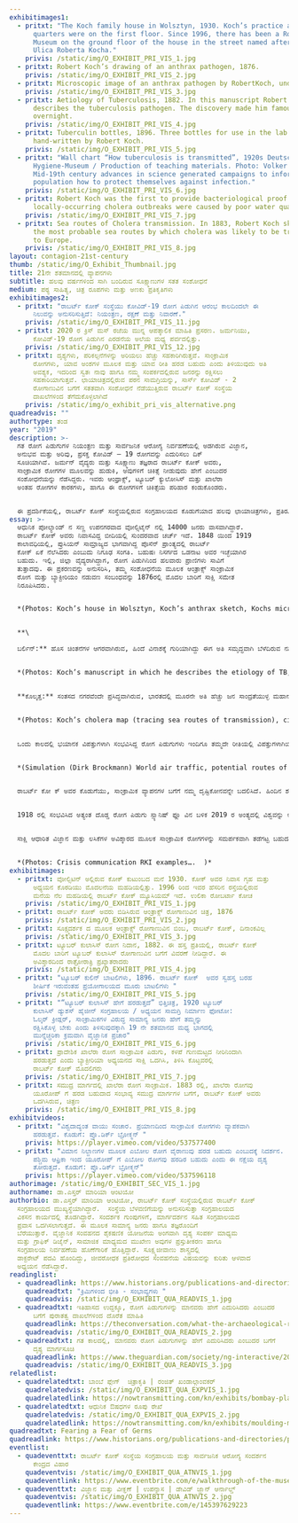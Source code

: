 ```yaml
---
exhibitimages1:
  - pritxt: "The Koch family house in Wolsztyn, 1930. Koch’s practice and the living
      quarters were on the first floor. Since 1996, there has been a Robert Koch
      Museum on the ground floor of the house in the street named after him:
      Ulica Roberta Kocha."
    privis: /static/img/O_EXHIBIT_PRI_VIS_1.jpg
  - pritxt: Robert Koch’s drawing of an anthrax pathogen, 1876.
    privis: /static/img/O_EXHIBIT_PRI_VIS_2.jpg
  - pritxt: Microscopic image of an anthrax pathogen by RobertKoch, undated.
    privis: /static/img/O_EXHIBIT_PRI_VIS_3.jpg
  - pritxt: Aetiology of Tuberculosis, 1882. In this manuscript Robert Koch first
      describes the tuberculosis pathogen. The discovery made him famous
      overnight.
    privis: /static/img/O_EXHIBIT_PRI_VIS_4.jpg
  - pritxt: Tuberculin bottles, 1896. Three bottles for use in the lab with labels
      hand-written by Robert Koch.
    privis: /static/img/O_EXHIBIT_PRI_VIS_5.jpg
  - pritxt: "Wall chart “How tuberculosis is transmitted”, 1920s Deutsches
      Hygiene-Museum / Production of teaching materials. Photo: Volker Kreidler.
      Mid-19th century advances in science generated campaigns to inform the
      population how to protect themselves against infection."
    privis: /static/img/O_EXHIBIT_PRI_VIS_6.jpg
  - pritxt: Robert Koch was the first to provide bacteriological proof that
      locally-occurring cholera outbreaks were caused by poor water quality.
    privis: /static/img/O_EXHIBIT_PRI_VIS_7.jpg
  - pritxt: Sea routes of Cholera transmission. In 1883, Robert Koch sketched out
      the most probable sea routes by which cholera was likely to be transmitted
      to Europe.
    privis: /static/img/O_EXHIBIT_PRI_VIS_8.jpg
layout: contagion-21st-century
thumb: /static/img/O_Exhibit_Thumbnail.jpg
title: 21ನೇ ಶತಮಾನದಲ್ಲಿ ವ್ಯಾಪನಗಳು
subtitle: ಹಲವು ವರ್ಷಗಳಿಂದ ಸಾಗಿ ಬಂದಿರುವ ಸೂಕ್ಷ್ಮಾಣುಗಳ ಸತತ ಸಂಶೋಧನೆ
medium: ಪಠ್ಯ ಸಾಹಿತ್ಯ, ಚಿತ್ರ ರೂಪಗಳು ಮತ್ತು ಅಣಕು ಪ್ರತಿಕೃತಿಗಳು
exhibitimages2:
  - pritxt: "ರಾಬರ್ಟ್‌ ಕೋಕ್ ಸಂಸ್ಥೆಯು ಕೋವಿಡ್‌-19 ರೋಗ ಪಿಡುಗಿನ ಆರಂಭ ಕಾಲದಿಂದಲೇ ಈ
      ನಿಲುವನ್ನು ಅನುಸರಿಸುತ್ತಿದೆ: ನಿಯಂತ್ರಣ, ರಕ್ಷಣೆ ಮತ್ತು ನಿವಾರಣೆ."
    privis: /static/img/O_EXHIBIT_PRI_VIS_11.jpg
  - pritxt: 2020 ರ ಕ್ರಿಸ್ ಮಸ್‌ ರಜೆಯ ಮುನ್ನ ಆಪತ್ಕಾಲಿಕ ಮಾಹಿತಿ ಪ್ರಸರಣ. ಜರ್ಮನಿಯು,
      ಕೋವಿಡ್‌-19 ರೋಗ ಪಿಡುಗಿನ ಎರಡನೆಯ ಅಲೆಯ ಮಧ್ಯ ಪರ್ವದಲ್ಲಿತ್ತು.
    privis: /static/img/O_EXHIBIT_PRI_VIS_12.jpg
  - pritxt: ದೃಶ್ಯಗಳು, ಪರಿಕಲ್ಪನೆಗಳನ್ನು ಅರಿಯಲು ಹೆಚ್ಚು ಸಹಕಾರಿಗಿರುತ್ತವೆ. ಸಾಂಕ್ರಾಮಿಕ
      ರೋಗಗಳು, ಯಾವ ಅಂಶಗಳ ಮೂಲಕ ಮತ್ತು ಯಾವ ರೀತಿ ಹರಡ ಬಹುದು ಎಂದು ತಿಳಿಯುವುದು ಅತಿ
      ಅವಶ್ಯಕ, ಇದರಿಂದ ಸ್ವತಃ ನಾವು ಹಾಗೂ ನಮ್ಮ ಸಂಪರ್ಕದಲ್ಲಿರುವ ಜನರನ್ನು ರಕ್ಷಿಸಲು
      ಸಹಕಾರಿಯಾಗುತ್ತವೆ. ಛಾಯಾಚಿತ್ರದಲ್ಲಿರುವ ಪಠನ ಸಾಮಗ್ರಿಯನ್ನು, ಸಾರ್ಸ್‌ ಕೋವಿಡ್‌ - 2
      ರೋಗಾಣುವಿನ ಬಗೆಗೆ ಸತತವಾಗಿ ಸಂಶೋಧನೆ ನೆಡೆಯುತ್ತಿರುವ ರಾಬರ್ಟ್‌ ಕೋಕ್ ಸಂಸ್ಥೆಯ
      ದಾಖಲೆಗಳಿಂದ ತೆಗೆದುಕೊಳ್ಳಲಾಗಿದೆ
    privis: /static/img/o_exhibit_pri_vis_alternative.png
quadreadvis: ""
authortype: ತಂಡ
year: "2019"
description: >-
  ಗತ ರೋಗ ಪಿಡುಗುಗಳ ನಿಯಂತ್ರಣ ಮತ್ತು ಸಾರ್ವಜನಿಕ ಆರೋಗ್ಯ ನಿರ್ವಹಣೆಯಲ್ಲಿ ಅಡಗಿರುವ ವಿಜ್ಞಾನ,
  ಅನುಭವ ಮತ್ತು ಅರಿವು, ಪ್ರಸಕ್ತ ಕೋವಿಡ್‌ – 19 ರೋಗವನ್ನು ಎದುರಿಸಲು ದಿಕ್‌
  ಸೂಚಿಯಾಗಿವೆ. ಜರ್ಮನ್‌ ವೈದ್ಯರು ಮತ್ತು ಸೂಕ್ಷ್ಮಾಣು ತಜ್ಞರಾದ ರಾಬರ್ಟ್‌ ಕೋಕ್ ಅವರು,
  ಸಾಂಕ್ರಾಮಿಕ ರೋಗಗಳ ಮೂಲವನ್ನು ಹುಡುಕಿ, ಅವುಗಳಿಗೆ ಚಿಕಿತ್ಸೆ ನೀಡುವುದು ಹೇಗೆ ಎಂಬುದರ
  ಸಂಶೋಧನೆಯನ್ನು ನೆಡೆಸಿದ್ದರು. ಇವರು ಆಂಥ್ರಾಕ್ಸ್‌, ಟ್ಯೂಬರ್ ಕ್ಯುಲೋಸಿಸ್‌ ಮತ್ತು ಖಾಲೆರಾ
  ಅಂತಹ ರೋಗಗಳ ಕಾರಕಗಳು, ಹಾಗೂ ಈ ರೋಗಗಳಿಗೆ ಚಿಕಿತ್ಸೆಯ ಪರಿಹಾರ ಕಂಡುಕೊಂಡರು.  


  ಈ ಪ್ರದರ್ಶಿಕೆಯಲ್ಲಿ, ರಾಬರ್ಟ್‌ ಕೋಕ್ ಸಂಸ್ಥೆಯಲ್ಲಿರುವ ಸಂಗ್ರಹಾಲಯದ ಕೊಡುಗೆಯಾದ ಹಲವು ಛಾಯಾಚಿತ್ರಗಳು, ಪ್ರತಿರೂಪಗಳು, ಅನುಕರಣಾತ್ಮಕ ಕೃತಿಗಳು ಪ್ರದರ್ಶಿತ ಗೊಂಡಿವೆ. ರಾಬರ್ಟ್‌ ಕೋಕ್ ಅವರು ತಮ್ಮ ಮೊದಲ ಅನ್ವೇಷಣೆಗಳನ್ನು ಕೈಗೊಂಡ ಸ್ಥಳಗಳನ್ನು ಪ್ರಸ್ತುತ ಪಡಿಸಲಾಗಿದೆ. ಸಾಂಕ್ರಾಮಿಕ ರೋಗಗಳ ವಿರುದ್ಧ ಮಾನವರ ಸತತ ಹೋರಾಟಗಳು ಕಾಲಾಂತರದಲ್ಲಿ ಹೇಗೆ ವಿಕಸನ ಹೊಂದಿವೆ ಎಂಬುದನ್ನು  ಚಿಂತಿಸಬೇಕಾಗಿದೆ.
essay: >-
  ಆಧುನಿಕ ಪೋಲ್ಯಾಂಡ್‌ ನ ಸಣ್ಣ ಉಪನಗರವಾದ ವೋಲ್ಸಿಟೈನ್‌ ನಲ್ಲಿ 14000 ಜನರು ವಾಸವಾಗಿದ್ದಾರೆ.
  ರಾಬರ್ಟ್‌ ಕೋಕ್ ಅವರು ನಿವಾಸವಿದ್ದ ಬೀದಿಯಲ್ಲಿ ಸುಂದರವಾದ ಚರ್ಚ್‌ ಇದೆ. 1848 ಯಿಂದ 1919
  ಕಾಲಾವಧಿಯಲ್ಲಿ, ಪ್ರುಸಿಯನ್‌ ಸಾಮ್ರಾಜ್ಯದ ಭಾಗವಾಗಿದ್ದ ಪೊಸೆನ್‌ ಪ್ರಾಂತ್ಯದಲ್ಲಿ ರಾಬರ್ಟ್‌
  ಕೋಕ್ ಏಕೆ ನೆಲೆಸಿದರು ಎಂಬುದು ನಿಗೂಢ ಸಂಗತಿ. ಬಹುಷಃ ನಿಸರ್ಗದ ಒಡನಾಟ ಅವರ ಇಚ್ಛೆಯಾಗಿರ
  ಬಹುದು. ಇಲ್ಲಿ, ಜಿಲ್ಲಾ ವೈದ್ಯರಾಗಿದ್ದಾಗ, ರೋಗ ಪಿಡುಗಿನಿಂದ ಹಲವಾರು ಪ್ರಾಣಿಗಳು ಸಾವಿಗೆ
  ತುತ್ತಾದವು. ಈ ಪ್ರಕರಣವನ್ನು ಅನುಸರಿಸಿ, ತಮ್ಮ ಸಂಶೋಧನೆಯ ಮೂಲಕ ಆಂತ್ರಾಕ್ಸ್‌ ಸಾಂಕ್ರಾಮಿಕ
  ರೋಗ ಮತ್ತು ಬ್ಯಾಕ್ಟೀರಿಯಂ ನಡುವಣ ಸಂಬಂಧವನ್ನು 1876ರಲ್ಲಿ ಮೊದಲ ಬಾರಿಗೆ ಸಾಕ್ಷಿ ಸಮೇತ
  ನಿರೂಪಿಸಿದರು.


  *(Photos: Koch’s house in Wolsztyn, Koch’s anthrax sketch, Kochs microscopic anthrax  image)* 


  **\

  ಬರ್ಲಿನ್:‌** ಹೊಸ ಚಿಂತನೆಗಳ ಆಗರವಾಗಿರುವ, ಹಿಂದೆ ವಿನಾಶಕ್ಕೆ ಗುರಿಯಾಗಿದ್ದು ಈಗ ಅತಿ ಸಮೃದ್ಧವಾಗಿ ಬೆಳೆದಿರುವ ನಗರ, ಬರ್ಲಿನ್.‌  3.8 ದಶಲಕ್ಷ ಜನಸಂಖ್ಯೆ ಹೊಂದಿದ್ದು, ಯೋರೋಪ್ ಖಂಡದಲ್ಲೀಯೇ ಎರಡನೇ ಅತಿ ಹೆಚ್ಚು ಜನ ಸಾಂದ್ರತೆಯುಳ್ಳ ನಗರವಾಗಿದೆ. ಎಲ್ಲ ಬಗೆಯ ಜನರು ಇಲ್ಲಿ ವಾಸವಾಗಿದ್ದಾರೆ, ಕೆಲಸ ಮಾಡುತ್ತಾರೆ. ಕಾಬಲ್‌ಸ್ಟೋನ್‌ ಬೀದಿಗಳಲ್ಲಿ ಕುದುರೆಗಳ ನೆಡಿಗೆಯ ಸಪ್ಪಳ ಕೇಳುತ್ತಿದ್ದ ಕಾಲವೊಂದಿತ್ತು.  ಈಗ ಆಧುನಿಕ ಇಂಜಿನ್ ಗಳ ಸದ್ದು ಕೇಳಿ ಬರುತ್ತದೆ. ಎರಡನೇ ವಿಶ್ವ ಯುದ್ಧದಲ್ಲಿ ಅನೇಕ ಭವ್ಯ ಭವನಗಳು ನಾಶವಾಗಿದ್ದರೂ, ಇನ್ನೂ ಹಲವು ಅಂತಹ ಭವನಗಳು ಇಲ್ಲಿ ಇವೆ.  ಅವುಗಳಲ್ಲಿ, ಸಾಂಕ್ರಾಮಿಕ ರೋಗಗಳ ಬಗೆಗೆ ಸಂಶೋಧನೆ ನೆಡೆಯುವ ಐತಿಹಾಸಿಕ ರಾಯಲ್‌ ಪ್ರಶಿಯನ್‌ ಸಂಸ್ಥೆಯೂ ಸಹ ಒಂದು. 1882 ರಲ್ಲಿ ಏಳರಲ್ಲಿ ಒಬ್ಬರನ್ನು ಬಲಿ ತೆಗೆದು ಕೊಳ್ಳುತ್ತಿದ್ದ ಟ್ಯೂಬರ್‌ ಕ್ಯುಲಾಸಿಸ್‌ ರೋಗದ ಮೂಲ ಕಾರಣವನ್ನು ಪತ್ತೆ ಹಚ್ಚಲು, ರಾಬರ್ಟ್‌ ಕೋಚ್,‌ ಅಪಾರ ಪ್ರಯಾಸ ಪಟ್ಟಿದ್ದರು, ಸಫಲತೆಯನ್ನೂ ಕಂಡರು. ಅವರ ಪ್ರಯತ್ನದ ಪ್ರತೀಕವಾಗಿ ಈ ಸಂಶೋಧನಾ ಸಂಸ್ಥೆಯನ್ನು ಸ್ಥಾಪಿಸಲಾಯಿತು.


  *(Photos: Koch’s manuscript in which he describes the etiology of TB, Tuberculin bottles  from Koch, Risk communication – spread of TB)* 


  **ಕೊಲ್ಕತ್ತ:** ಸಂತಸದ ನಗರವೆಂದೇ ಪ್ರಸಿದ್ಧವಾಗಿರುವ, ಭಾರತದಲ್ಲಿ ಮೂರನೇ ಅತಿ ಹೆಚ್ಚು ಜನ ಸಾಂದ್ರತೆಯುಳ್ಳ ಮಹಾನಗರ. 14 ದಶಲಕ್ಷ ಜನ ಸಂಖ್ಯೆಯನ್ನು ಹೊಂದಿದೆ. ಕೊಲ್ಕತ್ತ, ಬ್ರಿಟಿಷ್‌ ಸಾಮ್ರಾಜ್ಯದಲ್ಲಿ, ಒಂದು ಶತಮಾನಕ್ಕೂ ಹೆಚ್ಚು ಕಾಲ, ಭಾರತದ ಬ್ರಿಟಿಷ್‌ ಆಡಳಿತ ಪ್ರಾಂತ್ಯಗಳಿಗೆ ಮುಖ್ಯಾಲಯವಾಗಿತ್ತು. ಕೊಲ್ಕತ್ತದಲ್ಲಿ ಭಾರತದ ಅತಿ ಪುರಾತನ ಬಂದರು ಇದೆ. ದಿನದಲ್ಲಿ ನಗರವನ್ನು ಒಮ್ಮೆ ಸುತ್ತು ಹಾಕಿದರೆ, ಉದ್ಯಾನದ ಮಧ್ಯದಲ್ಲಿರುವ ವಿಕ್ಟೋರಿಯಾ ಮೆಮೋರಿಯಲ್‌ ತರಹದ ಸುಂದರ ತಾಣಗಳಲ್ಲಿ ವಿಶ್ರಾಂತಿ ಪಡೆಯ ಬಹುದು. 1883ರಲ್ಲಿ, ಖಾಲೆರಾ ಎಂಬ ರೋಗವು ಕೊಲ್ಕತ್ತ ನಗರದ ನಿವಾಸಿಗರನ್ನು ಮಹಾಮಾರಿಯಾಗಿ ವ್ಯಾಪಿಸಿ ಕಾಡಿದಾಗ, ರಾಬರ್ಟ್‌ ಕೋಕ್ ಅವರು ಇಜಿಪ್ಟ್‌ ನಿಂದ ಭಾರತಕ್ಕೆ ಬರುವಂತಾಯಿತು.


  *(Photos: Koch’s cholera map (tracing sea routes of transmission), city map of Kolkata  during Koch’s time)* 


  ಒಂದು ಕಾಲದಲ್ಲಿ ಭಯಾನಕ ವಿಪತ್ತುಗಳಾಗಿ ಸಂಭವಿಸಿದ್ದ ರೋಗ ಪಿಡುಗುಗಳು ಇಂದಿಗೂ ತಮ್ಮದೇ ರೀತಿಯಲ್ಲಿ ವಿಪತ್ತುಗಳಾಗಿಯೇ ಉಳಿದಿವೆ. ಈಗ ನಾವು ಜಾಗತಿಕ ವಿಶ್ವದಲ್ಲಿ ಇದ್ದೇವೆ. ಅತಿಯಾದ ನಗರೀಕರಣದ ಫಲಸ್ವರೂಪವಾಗಿ, ಮಹಾ ನಗರಗಳು ಅಸ್ಥಿತ್ವಕ್ಕೆ ಬಂದಿವೆ. ಹಿಂದೆಂದೂ ಕಾಣದ ಅಂತರ್ರಾಷ್ಟ್ರೀಯ ಮಟ್ಟದ  ಪ್ರಯಾಣ ಪ್ರವಾಸಗಳನ್ನು ಕಾಣುತ್ತಿದ್ದೇವೆ. ರಾಬರ್ಟ್‌ ಕೋಕ್ ಅಂತಹವರಿಗೆ ವಾರಗಳೇ ಹಿಡಿದಿದ್ದ ಪ್ರಯಾಣವನ್ನು ನಾವು ಕೆಲವೇ ಗಂಟೆಗಳಲ್ಲಿ ಪೂರೈಸಲು ಸಾಧ್ಯವಾಗುತ್ತಿದೆ. 1883 ರಲ್ಲಿ, ಬಡವರ ರೋಗವೆಂದೇ ಪ್ರಸಿದ್ಧವಾಗಿದ್ದಂತಹ ಖಾಲೆರಾ ರೋಗ ಪಿಡುಗು ಭಾರತದಿಂದ ಯೂರೋಪ್‌ ವರೆಗೂ ಹೇಗೆ ಸಂವನವಾಯಿತು ಎಂದು ರಾಬರ್ಟ್‌ ಕೋಚ್ ಅವರು‌, ಸಂಭಾವ್ಯ ಸಮುದ್ರ ಮಾರ್ಗಗಳ ನಕ್ಷೆಯನ್ನು ರಚಿಸಿದ್ದರು. ರಾಬರ್ಟ್‌ ಕೋಕ್ ಸಂಸ್ಥೆಯ ವಿಜ್ಞಾನಿಗಳು ಇಂದಿನ ದಿನಗಳಲ್ಲಿ, ವಾಯು ಮಾರ್ಗದಲ್ಲಿ ವಿಶ್ವದೆಲ್ಲೆಡೆ ಹರಡ ಬಹುದಾದ ಮಾರಣಾಂತಕ ವೈರಸ್‌ ಗಳ ಸಂವಹನದ ನಕ್ಷೆಗಳನ್ನು ಪತ್ತೆ ಮಾಡುವ ಕಾರ್ಯದಲ್ಲಿ ತೊಡಗಿದ್ದಾರೆ.


  *(Simulation (Dirk Brockmann) World air traffic, potential routes of deadly viruses)*


  ರಾಬರ್ಟ್‌ ಕೋ ಕ್ ಅವರ ಕೊಡುಗೆಯು, ಸಾಂಕ್ರಾಮಿಕ ವ್ಯಾಪನಗಳ ಬಗೆಗೆ ನಮ್ಮ ದೃಷ್ಟಿಕೋನವನ್ನೇ ಬದಲಿಸಿದೆ. ಹಿಂದಿನ ಶತಮಾನದಲ್ಲಿ, ಸಾಂಕ್ರಾಮಿಕ ರೋಗಗಳನ್ನು ಎದುರಿಸುವ ಮಾರ್ಗಗಳನ್ನು ಕಂಡುಕೊಂಡಿದ್ದೇವೆ. ಆದರೆ, ಆಂತ್ರಾಕ್ಸ್‌, ಟ್ಯೂಬರ್ ಕ್ಯುಲೋಸಿಸ್‌ ಮತ್ತು ಖಾಲೆರಾ ಅಂತಹ ರೋಗಗಳು ಮಾನವರ ಅಸ್ಥಿತ್ವಕ್ಕೆ ಮಾರಣಾಂತಕವಾಗಿ ಉಳಿದಿಲ್ಲವೇನೋ ಅನ್ನಿಸುತ್ತದೆ? 


  1918 ರಲ್ಲಿ ಸಂಭವಿಸಿದ ಅತ್ಯಂತ ದೊಡ್ಡ ರೋಗ ಪಿಡುಗು ಸ್ಪ್ಯಾನಿಷ್‌ ಫ್ಲೂ ವಿನ ಬಳಿಕ 2019 ರ ಅಂತ್ಯದಲ್ಲಿ ವಿಶ್ವವನ್ನು ಅಪ್ಪಳಿಸಿರುವ ಕೋವಿಡ್‌-19, 100 ದಶ ಲಕ್ಷಕ್ಕೂ ಹೆಚ್ಚು ಜನರನ್ನು ಪೀಡಿಸಿದೆ ಹಾಗೂ ವಿಶ್ವದೆಲ್ಲೆಡೆ, 2.5 ದಶ ಲಕ್ಷ ಜನರು ಸಾವನ್ನಪ್ಪಿದ್ದಾರೆ.  


  ಸಾಕ್ಷಿ ಆಧಾರಿತ ವಿಜ್ಞಾನ ಮತ್ತು ಲಸಿಕೆಗಳ ಅವಿಶ್ಕಾರದ ಮೂಲಕ ಸಾಂಕ್ರಾಮಿಕ ರೋಗಗಳನ್ನು ಸಮರ್ಪಕವಾಗಿ ತಡೆಗಟ್ಟ ಬಹುದು. ಸಾಂಕ್ರಾಮಿಕ ರೋಗಗಳ ನಿವಾರಕ ಔಷಧಿಗಳನ್ನು ಪಡೆದಿರುವ ನಾವು, ಇಂತಹ ಬೃಹದಾಕಾರದ ಗಟ್ಟಿ ನಿಲುವಿನಲ್ಲಿ ಬಿರುಕುಗಳು ಗೋಚರಿಸಿದಾಗ, ನಿಜವಾಗಲೂ ಎಷ್ಟು ಚಿಂತಿಸ ಬೇಕು? ಈ ಬಿರುಕುಗಳನ್ನು ಸರಿಪಡಿಸದೇ ಇರುವ ಸಂದರ್ಭ ಒದಗಿದರೆ ಏನು ಮಾಡ ಬೇಕು?  ಇಂದು ಬಹಳ ಜನರು ವಿಜ್ಞಾನದ ಸಾಕ್ಷಿ ಆಧಾರಿತ ಅರಿವಿನ ಬಗೆಗೆ ತಮ್ಮ ವಿಶ್ವಾಸವನ್ನು ಕಳೆದುಕೊಂಡಿದ್ದಾರೆ. ನಮ್ಮ ಆಂತರಿಕ ಭೀತಿ ಮತ್ತು ಭಾವನೆಗಳನ್ನು ಜೊತೆಗೆ ಆಟ ಆಡುವ ಸುಳ್ಳು ಸುದ್ದಿಗಳು ಮತ್ತು ವದಂತಿಗಳನ್ನು ನಂಬುವಷ್ಟು ಸುಲಭವಾಗಿ ಸಾಕ್ಷಿ ಆಧಾರಿತ ಜ್ಞಾನವನ್ನು ಜನರು ಸ್ವೀಕರಿಸುವುದಿಲ್ಲ. ಈ ಸಾಂಕ್ರಾಮಿಕ ರೋಗಗಳನ್ನು ಎದುರಿಸುವ ನಿಟ್ಟಿನಲ್ಲಿ, ನಮ್ಮ ಶಕ್ತಿಶಾಲಿ ಸಹಚರರ ವಿರುದ್ಧ ಸೆಣೆಸಾಡುತ್ತಿದ್ದೇವೆಯೇ ಮತ್ತು ಅಪನಂಬಿಕೆಯ ಸಾಂಕ್ರಾಮಿಕತೆಯು ಮಾರಣಾಂತಕ ವೈರಾಣುವಿಗಿಂತಲೂ ಹೆಚ್ಚು ರಬಸಸವಾಗಿ ಹರಡುತ್ತಿದೆಯೇ?


  *(Photos: Crisis communication RKI examples….  )*
exhibitimages:
  - pritxt: ವೋಲ್ಸಿಟಿನ್‌ ಅಲ್ಲಿರುವ ಕೋಕ್ ಕುಟುಂಬದ ಮನೆ 1930. ಕೋಕ್ ಅವರ ನಿವಾಸ ಗೃಹ ಮತ್ತು
      ಅಧ್ಯಯನ ಕೊಠಡಿಯು ಮೊದಲನೆಯ ಮಹಡಿಯಲ್ಲಿತ್ತು. 1996 ರಿಂದ ಇವರ ಹೆಸರಿನ ರಸ್ತೆಯಲ್ಲಿರುವ
      ಮನೆಯ ನೆಲ ಮಹಡಿಯಲ್ಲಿ ರಾಬರ್ಟ್‌ ಕೋಕ್ ಮ್ಯೂಸಿಯಮ್‌ ಇದೆ. ಉಲಿಕಾ ರೋಬರ್ಟಾ ಕೋಚ
    privis: /static/img/O_EXHIBIT_PRI_VIS_1.jpg
  - pritxt: ರಾಬರ್ಟ್‌ ಕೋಕ್ ಅವರು ಬಿಡಿಸಿರುವ ಆಂತ್ರಾಕ್ಸ್‌ ರೋಗಾಣುವಿನ ಚಿತ್ರ, 1876
    privis: /static/img/O_EXHIBIT_PRI_VIS_2.jpg
  - pritxt: ಸೂಕ್ಷ್ಮದರ್ಶಕ ದ ಮೂಲಕ ಆಂತ್ರಾಕ್ಸ್‌ ರೋಗಾಣುವಿನ ಬಿಂಬ, ರಾಬರ್ಟ್‌ ಕೋಕ್, ದಿನಾಂಕವಿಲ್ಲ
    privis: /static/img/O_EXHIBIT_PRI_VIS_3.jpg
  - pritxt: ಟ್ಯೂಬರ್‌ ಕುಲಾಸಿಸ್‌ ರೋಗ ನಿದಾನ, 1882. ಈ ಹಸ್ತ ಪ್ರತಿಯಲ್ಲಿ, ರಾಬರ್ಟ್‌ ಕೋಕ್
      ಮೊದಲ ಬಾರಿಗೆ ಟ್ಯೂಬರ್‌ ಕುಲಾಸಿಸ್‌ ರೋಗಾಣುವಿನ ಬಗೆಗೆ ವಿವರಣೆ ನೀಡಿದ್ದಾರೆ. ಈ
      ಅವಿಶ್ಕಾರದಿಂದ ರಾತ್ರೋರಾತ್ರಿ ಪ್ರಖ್ಯಾತರಾದರು
    privis: /static/img/O_EXHIBIT_PRI_VIS_4.jpg
  - pritxt: "ಟ್ಯೂಬರ್‌ ಕುಲಿನ್‌ ಬಾಟಲಿಗಳು, 1896. ರಾಬರ್ಟ್‌ ಕೋಕ್  ಅವರ ಸ್ವಹಸ್ತ ಬರಹ
      ಶೀರ್ಷಿಕೆ ಇರುವಂತಹ ಪ್ರಯೋಗಾಲಯದ ಮೂರು ಬಾಟಲಿಗಳು "
    privis: /static/img/O_EXHIBIT_PRI_VIS_5.jpg
  - pritxt: "“ಟ್ಯೂಬರ್‌ ಕುಲಾಸಿಸ್‌ ಹೇಗೆ ಹರಡುತ್ತದೆ” ಭಿತ್ತಿಚಿತ್ರ, 1920 ಟ್ಯೂಬರ್‌
      ಕುಲಾಸಿಸ್‌ ಡ್ಯುಶಸ್‌ ಹೈಜೀನ್‌ ಸಂಗ್ರಹಾಲಯ / ಅಧ್ಯಯನ ಸಾಮಗ್ರಿ ನಿರ್ಮಾಣ ಫೋಟೋ:
      ಓಲ್ಕರ್‌ ಕ್ರೀಡ್ಲರ್‌, ಸಾಂಕ್ರಾಮಿಕಗಳ ವಿರುದ್ಧ ಸಾಮಾನ್ಯ ಜನರು ಹೇಗೆ ತಮ್ಮನ್ನು
      ರಕ್ಷಿಸಿಕೊಳ್ಳ ಬೇಕು ಎಂದು ತಿಳಿಸುವುದಕ್ಕಾಗಿ 19 ನೇ ಶತಮಾನದ ಮಧ್ಯ ಭಾಗದಲ್ಲಿ
      ಮುನ್ನೆಚ್ಚರಿಕಾ ಕ್ರಮವಾಗಿ ವೈಜ್ಞಾನಿಕ ಪ್ರಚಾರ"
    privis: /static/img/O_EXHIBIT_PRI_VIS_6.jpg
  - pritxt: ಪ್ರಾದೇಶಿಕ ಖಾಲೆರಾ ರೋಗ ಸಾಂಕ್ರಾಮಿಕ ಪಿಡುಗು, ಕಳಪೆ ಗುಣಮಟ್ಟದ ನೀರಿನಿಂದಾಗಿ
      ಹರಡುತ್ತದೆ ಎಂದು ಬ್ಯಾಕ್ಟೀರಿಯಾ ಅಧ್ಯಯನದ ಸಾಕ್ಷಿ ಒದಗಿಸಿ, ತಿಳಿಸಿ ಕೊಟ್ಟವರಲ್ಲಿ
      ರಾಬರ್ಟ್‌ ಕೋಕ್ ಮೊದಲಿಗರು
    privis: /static/img/O_EXHIBIT_PRI_VIS_7.jpg
  - pritxt: ಸಮುದ್ರ ಮಾರ್ಗದಲ್ಲಿ ಖಾಲೆರಾ ರೋಗ ಸಾಂಕ್ರಾಮಿಕ. 1883 ರಲ್ಲಿ, ಖಾಲೆರಾ ರೋಗವು
      ಯೂರೋಪ್‌ ಗೆ ಹರಡ ಬಹುದಾದ ಸಂಭಾವ್ಯ ಸಮುದ್ರ ಮಾರ್ಗಗಳ ಬಗೆಗೆ, ರಾಬರ್ಟ್‌ ಕೋಕ್ ಅವರು
      ಒದಗಿಸಿರುವ, ಚಿತ್ರಣ
    privis: /static/img/O_EXHIBIT_PRI_VIS_8.jpg
exhibitvideos:
  - pritxt: "ವಿಶ್ವದಾದ್ಯಂತ ವಾಯು ಸಂಚಾರ. ಪ್ರಯಾಣದಿಂದ ಸಾಂಕ್ರಾಮಿಕ ರೋಗಗಳು ವ್ಯಾಪಕವಾಗಿ
      ಹರಡುತ್ತವೆ. ಕೊಡುಗೆ: ಪ್ರೊ.ಡಿರ್ಕ್‌ ಬ್ರೋಕ್ಮನ್‌ "
    privis: https://player.vimeo.com/video/537577400
  - pritxt: "ವಿಮಾನ ನಿಲ್ದಾಣಗಳ ಮೂಲಕ ಎಬೋಲ ರೋಗ ವೈರಾಣುವು ಹರಡ ಬಹುದು ಎಂಬುದಕ್ಕೆ ನಿದರ್ಶನ.
      ಪಶ್ಚಿಮ ಆಫ್ರಿಕಾ ಇಂದ ಯೂರೋಪ್‌ ಗೆ ಎಬೋಲ ರೋಗವು ಹರಡಿರ ಬಹುದು ಎಂದು ಈ ನಕ್ಷೆಯ ದೃಶ್ಯ
      ತೋರುತ್ತದೆ. ಕೊಡುಗೆ: ಪ್ರೊ.ಡಿರ್ಕ್‌ ಬ್ರೋಕ್ಮನ್‌"
    privis: https://player.vimeo.com/video/537596118
authorimage: /static/img/O_EXHIBIT_SEC_VIS_1.jpg
authorname: ಡಾ.ಎಸ್ತರ್‌ ಮಾರಿಯಾ ಆಂಟಿಯೋ
authorbio: ಡಾ.ಎಸ್ತರ್‌ ಮಾರಿಯಾ ಆಂಟಿಯೋ, ರಾಬರ್ಟ್‌ ಕೋಕ್ ಸಂಸ್ಥೆಯಲ್ಲಿರುವ ರಾಬರ್ಟ್‌ ಕೋಕ್
  ಸಂಗ್ರಹಾಲಯದ ಮುಖ್ಯಸ್ಥೆಯಾಗಿದ್ದಾರೆ.  ಸಂಸ್ಥೆಯ ಬೆಳವಣಿಗೆಯನ್ನು ಅನುಸರಿಸುತ್ತಾ ಸಂಗ್ರಹಾಲಯದ
  ವಿಕಸನ ಕಾರ್ಯದಲ್ಲಿ ತೊಡಗಿದ್ದಾರೆ. ಸಂದರ್ಶಕ ಗುಂಪುಗಳಿಗೆ, ಮಾರ್ಗದರ್ಶನ ಸಹಿತ ಸಂಗ್ರಹಾಲಯದ
  ಪ್ರವಾಸ ಒದಗಿಸಲಾಗುತ್ತದೆ. ಈ ಮೂಲಕ ಸಾಮಾನ್ಯ ಜನರು ಹಾಗೂ ತಜ್ಞರೊಂದಿಗೆ
  ಬೆರೆಯುತ್ತಾರೆ. ವೈಜ್ಞಾನಿಕ ಸಂವಹನದ ಶೈಕಷಣಿಕ ಯೋಜನೆಯ ಅಂಗವಾಗಿ ದೃಶ್ಯ ಸಂಪರ್ಕ ಮಾಧ್ಯಮ
  ಮತ್ತು ಗ್ರಾಫಿಕ್‌ ಡಿಜೈನ್‌, ಸಾಮಾಜಿಕ ಮಾಧ್ಯಮದ ಮುಖೇಣ ಅವುಗಳ ಪ್ರಸ್ತುತೀಕರಣ ಹಾಗೂ
  ಸಂಗ್ರಹಾಲಯ ನಿರ್ವಹಣೆಯ ಹೊಣೆಗಾರಿಕೆ ಹೊತ್ತಿದ್ದಾರೆ. ಸೂಕ್ಷ್ಮಜೀವಾಣು ಶಾಸ್ತ್ರದಲ್ಲಿ
  ಡಾಕ್ಟರೇಟ್‌ ಪದವಿ ಹೊಂದಿದ್ದು, ಜೀವರೋಧಕ ಪ್ರತಿರೋಧದ ಸಂವಹನೆಯ ವಿಷಯವನ್ನು ಕುರಿತು ಆಳವಾದ
  ಅಧ್ಯಯನ ನೆಡೆಸಿದ್ದಾರೆ.
readinglist:
  - quadreadlink: https://www.historians.org/publications-and-directories/perspectives-on-history/october-2020/fearing-a-fear-of-germs-how-did-the-surgical-mask-transform-from-a-sign-of-bigotry-to-a-sign-of-care
    quadreadtxt: "ಕ್ರಿಮಿಗಳಿಂದ ಭೀತಿ - ಸಂಭಾವ್ಯಗಳು "
    quadreadvis: /static/img/O_EXHIBIT_QUA_READVIS_1.jpg
  - quadreadtxt: ಇತಿಹಾಸದ ಉದ್ದಕ್ಕೂ, ರೋಗ ಪಿಡುಗುಗಳನ್ನು ಮಾನವರು ಹೇಗೆ ಎದುರಿಸಿದರು ಎಂಬುದರ
      ಬಗೆಗೆ ಪುರಾತತ್ವ ದಾಖಲೆಗಳಿಂದ ದೊರೆತ ಮಾಹಿತಿ
    quadreadlink: https://theconversation.com/what-the-archaeological-record-reveals-about-epidemics-throughout-history-and-the-human-response-to-them-138408
    quadreadvis: /static/img/O_EXHIBIT_QUA_READVIS_2.jpg
  - quadreadtxt: ಗತ ಕಾಲದಲ್ಲಿ, ಮಾನವರು ರೋಗ ಪಿಡುಗುಗಳನ್ನು ಹೇಗೆ ಎದುರಿಸಿದರು ಎಂಬುದರ ಬಗೆಗೆ
      ದೃಶ್ಯ ಮಾರ್ಗಸೂಚಿ
    quadreadlink: https://www.theguardian.com/society/ng-interactive/2020/apr/29/how-humans-have-reacted-to-pandemics-through-history-a-visual-guide
    quadreadvis: /static/img/O_EXHIBIT_QUA_READVIS_3.jpg
relatedlist:
  - quadrelatedtxt: ಬಾಂಬೆ ಪ್ಲೇಗ್‌  ಚಿತ್ರಾಕೃತಿ | ರಂಜಿತ್‌ ಖಂಡಾಲ್ಗಾಂವಕರ್‌
    quadrelatedvis: /static/img/O_EXHIBIT_QUA_EXPVIS_1.jpg
    quadrelatedlink: https://nowtransmitting.com/kn/exhibits/bombay-plague/
  - quadrelatedtxt: ಆಧುನಿಕ ಔಷಧಗಳ ರೂಪು ರೇಖೆ
    quadrelatedvis: /static/img/O_EXHIBIT_QUA_EXPVIS_2.jpg
    quadrelatedlink: https://nowtransmitting.com/kn/exhibits/moulding-modern-medicine/
quadreadtxt: Fearing a Fear of Germs
quadreadlink: https://www.historians.org/publications-and-directories/perspectives-on-history/october-2020/fearing-a-fear-of-germs-how-did-the-surgical-mask-transform-from-a-sign-of-bigotry-to-a-sign-of-care
eventlist:
  - quadeventtxt: ರಾಬರ್ಟ್‌ ಕೋಕ್‌ ಸಂಸ್ಥೆಯ ಸಂಗ್ರಹಾಲಯ ಮತ್ತು ಸಾರ್ವಜನಿಕ ಆರೋಗ್ಯ ಸಂದರ್ಶನ
      ಕೇಂದ್ರದ ವಿಹಾರ
    quadeventvis: /static/img/O_EXHIBIT_QUA_ATNVIS_1.jpg
    quadeventlink: https://www.eventbrite.com/e/walkthrough-of-the-museum-at-robert-koch-institute-event-registration-148309895891
  - quadeventtxt: ವಿಜ್ಞಾನ ಮತ್ತು ವೀಕ್ಞಣೆ | ಉಪನ್ಯಾಸ | ಡೇವಿಡ್‌ ಜ್ಹಾನ್‌ ಆರ್ನಾಲ್ಡ್‌
    quadeventvis: /static/img/O_EXHIBIT_QUA_ATNVIS_2.jpg
    quadeventlink: https://www.eventbrite.com/e/145397629223
---
```


